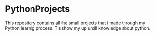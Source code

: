 # PythonProjects
This repository contains all the small projects that i made through my Python learnig process. Tis show my up untill knowledge about python.
